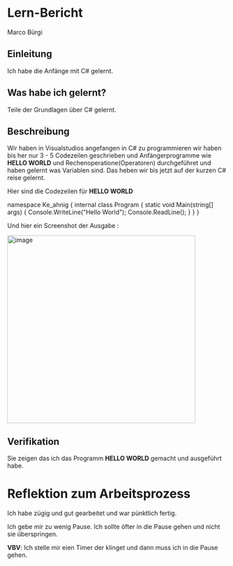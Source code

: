 # Lern-Bericht
Marco Bürgi

## Einleitung

Ich habe die Anfänge mit C# gelernt.

## Was habe ich gelernt?

Teile der Grundlagen über C# gelernt.

## Beschreibung

Wir haben in Visualstudios angefangen in C# zu programmieren wir haben bis her nur 3 - 5 Codezeilen geschrieben und Anfängerprogramme wie **HELLO WORLD** und Rechenoperatione(Operatoren) durchgeführet und haben gelernt was Variablen sind. Das heben wir bis jetzt auf der kurzen C# reise gelernt.


Hier sind die Codezeilen für **HELLO WORLD**


namespace Ke_ahnig
{
    internal class Program
    {
        static void Main(string[] args)
        {
            Console.WriteLine("Hello World");
            Console.ReadLine();
        }
    }
}

Und hier ein Screenshot der Ausgabe :


<img width="431" alt="image" src="https://user-images.githubusercontent.com/111045790/185333184-ce566e16-7fb7-4ab7-8520-3a3daacf0d16.png">



## Verifikation

Sie zeigen das ich das Programm **HELLO WORLD** gemacht und ausgeführt habe.

# Reflektion zum Arbeitsprozess

Ich habe zügig und gut gearbeitet und war pünktlich fertig.

Ich gebe mir zu wenig Pause. Ich sollte öfter in die Pause gehen und nicht sie überspringen.

**VBV**: Ich stelle mir eien Timer der klinget und dann muss ich in die Pause gehen. 
